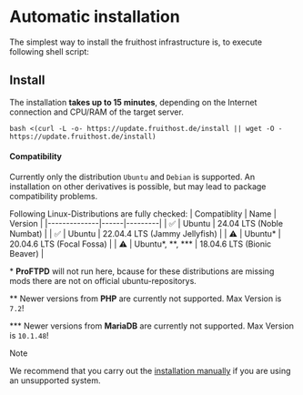 # Automatic installation
The simplest way to install the fruithost infrastructure is, to execute following shell script:

## Install
The installation **takes up to 15 minutes**, depending on the Internet connection and CPU/RAM of the target server.

```shell
bash <(curl -L -o- https://update.fruithost.de/install || wget -O - https://update.fruithost.de/install)
```

#### Compatibility
Currently only the distribution `Ubuntu` and `Debian` is supported. An installation on other derivatives is possible, but may lead to package compatibility problems.

Following Linux-Distributions are fully checked:
| Compatiblity | Name | Version |
|--------------|------|---------|
| ✅ | Ubuntu | 24.04 LTS (Noble Numbat) |
| ✅ | Ubuntu | 22.04.4 LTS (Jammy Jellyfish) |
| ⚠️ | Ubuntu* | 20.04.6 LTS (Focal Fossa) |
| ⚠️ | Ubuntu*, **, *** | 18.04.6 LTS (Bionic Beaver) |


\* **ProFTPD** will not run here, bcause for these distributions are missing mods there are not on official ubuntu-repositorys.

** Newer versions from **PHP** are currently not supported. Max Version is `7.2`!

*** Newer versions from **MariaDB** are currently not supported. Max Version is `10.1.48`!

> [!NOTE]
> We recommend that you carry out the [installation manually](Manual%20Installation.md) if you are using an unsupported system.
